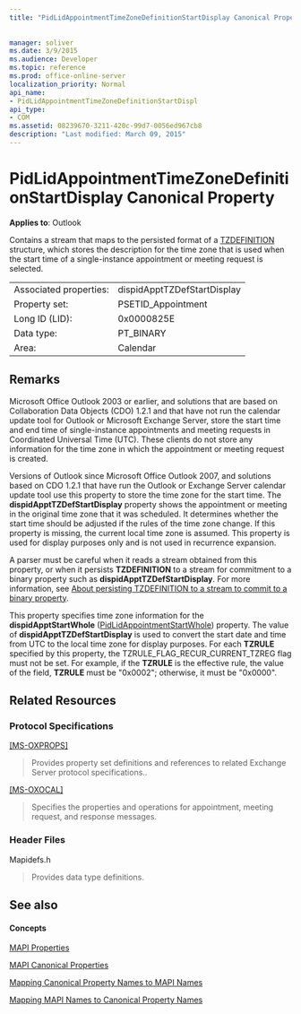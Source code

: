 ```yaml
---
title: "PidLidAppointmentTimeZoneDefinitionStartDisplay Canonical Property"
 
 
manager: soliver
ms.date: 3/9/2015
ms.audience: Developer
ms.topic: reference
ms.prod: office-online-server
localization_priority: Normal
api_name:
- PidLidAppointmentTimeZoneDefinitionStartDispl
api_type:
- COM
ms.assetid: 08239670-3211-420c-99d7-0056ed967cb8
description: "Last modified: March 09, 2015"
---
```


# PidLidAppointmentTimeZoneDefinitionStartDisplay Canonical Property

  
  
**Applies to**: Outlook 
  
Contains a stream that maps to the persisted format of a [TZDEFINITION](http://msdn.microsoft.com/library/0ae21571-2299-6407-807c-428668bb6798%28Office.15%29.aspx) structure, which stores the description for the time zone that is used when the start time of a single-instance appointment or meeting request is selected. 
  
|||
|:-----|:-----|
|Associated properties:  <br/> |dispidApptTZDefStartDisplay  <br/> |
|Property set:  <br/> |PSETID_Appointment  <br/> |
|Long ID (LID):  <br/> |0x0000825E  <br/> |
|Data type:  <br/> |PT_BINARY  <br/> |
|Area:  <br/> |Calendar  <br/> |
   
## Remarks

Microsoft Office Outlook 2003 or earlier, and solutions that are based on Collaboration Data Objects (CDO) 1.2.1 and that have not run the calendar update tool for Outlook or Microsoft Exchange Server, store the start time and end time of single-instance appointments and meeting requests in Coordinated Universal Time (UTC). These clients do not store any information for the time zone in which the appointment or meeting request is created.
  
Versions of Outlook since Microsoft Office Outlook 2007, and solutions based on CDO 1.2.1 that have run the Outlook or Exchange Server calendar update tool use this property to store the time zone for the start time. The **dispidApptTZDefStartDisplay** property shows the appointment or meeting in the original time zone that it was scheduled. It determines whether the start time should be adjusted if the rules of the time zone change. If this property is missing, the current local time zone is assumed. This property is used for display purposes only and is not used in recurrence expansion. 
  
A parser must be careful when it reads a stream obtained from this property, or when it persists **TZDEFINITION** to a stream for commitment to a binary property such as **dispidApptTZDefStartDisplay**. For more information, see [About persisting TZDEFINITION to a stream to commit to a binary property](http://msdn.microsoft.com/library/0dec535d-d48f-39a5-97d5-0bd109134b3b%28Office.15%29.aspx).
  
This property specifies time zone information for the **dispidApptStartWhole** ([PidLidAppointmentStartWhole](pidlidappointmentstartwhole-canonical-property.md)) property. The value of **dispidApptTZDefStartDisplay** is used to convert the start date and time from UTC to the local time zone for display purposes. For each **TZRULE** specified by this property, the TZRULE_FLAG_RECUR_CURRENT_TZREG flag must not be set. For example, if the **TZRULE** is the effective rule, the value of the field, **TZRULE** must be "0x0002"; otherwise, it must be "0x0000". 
  
## Related Resources

### Protocol Specifications

[[MS-OXPROPS]](http://msdn.microsoft.com/library/f6ab1613-aefe-447d-a49c-18217230b148%28Office.15%29.aspx)
  
> Provides property set definitions and references to related Exchange Server protocol specifications..
    
[[MS-OXOCAL]](http://msdn.microsoft.com/library/09861fde-c8e4-4028-9346-e7c214cfdba1%28Office.15%29.aspx)
  
> Specifies the properties and operations for appointment, meeting request, and response messages.
    
### Header Files

Mapidefs.h
  
> Provides data type definitions.
    
## See also

#### Concepts

[MAPI Properties](mapi-properties.md)
  
[MAPI Canonical Properties](mapi-canonical-properties.md)
  
[Mapping Canonical Property Names to MAPI Names](mapping-canonical-property-names-to-mapi-names.md)
  
[Mapping MAPI Names to Canonical Property Names](mapping-mapi-names-to-canonical-property-names.md)

